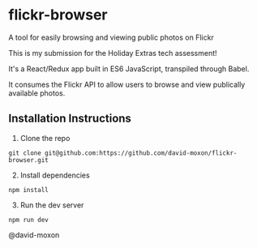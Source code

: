 # flickr-browser
A tool for easily browsing and viewing public photos on Flickr

This is my submission for the Holiday Extras tech assessment!

It's a React/Redux app built in ES6 JavaScript, transpiled through Babel.

It consumes the Flickr API to allow users to browse and view publically available photos.

## Installation Instructions

1. Clone the repo

```
git clone git@github.com:https://github.com/david-moxon/flickr-browser.git
```

2. Install dependencies

```
npm install
```

3. Run the dev server

```
npm run dev
```


@david-moxon
